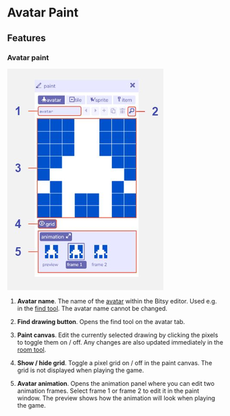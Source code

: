 # Avatar Paint

## Features

### Avatar paint

![avatar paint diagram](.images/paintDiagram01.JPG)

1. **Avatar name**. The name of the [avatar](../paint/#avatar) within the Bitsy editor. Used e.g. in the [find tool](../find). The avatar name cannot be changed.

2. **Find drawing button**. Opens the find tool on the avatar tab.

3. **Paint canvas**. Edit the currently selected drawing by clicking the pixels to toggle them on / off. Any changes are also updated immediately in the [room tool](../room).

4. **Show / hide grid**. Toggle a pixel grid on / off in the paint canvas. The grid is not displayed when playing the game.

5. **Avatar animation**. Opens the animation panel where you can edit two animation frames. Select frame 1 or frame 2 to edit it in the paint window. The preview shows how the animation will look when playing the game.
